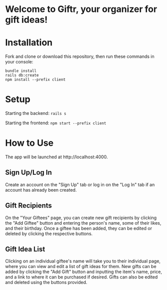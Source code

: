 # Welcome to Giftr, your organizer for gift ideas!

# Installation
Fork and clone or download this repository, then run these commands in your console:

```
bundle install
rails db:create
npm install --prefix client
```

# Setup
Starting the backend: `rails s`

Starting the frontend: `npm start --prefix client`

# How to Use
The app will be launched at http://localhost:4000. 

## Sign Up/Log In
Create an account on the "Sign Up" tab or log in on the "Log In" tab if an account has already been created.

## Gift Recipients
On the "Your Giftees" page, you can create new gift recipients by clicking the "Add Giftee" button and entering the person's name, some of their likes, and their birthday. Once a giftee has been added, they can be edited or deleted by clicking the respective buttons.

## Gift Idea List
Clicking on an individual giftee's name will take you to their individual page, where you can view and edit a list of gift ideas for them. New gifts can be added by clicking the "Add Gift" button and inputting the item's name, price, and a link to where it can be purchased if desired. Gifts can also be edited and deleted using the buttons provided.